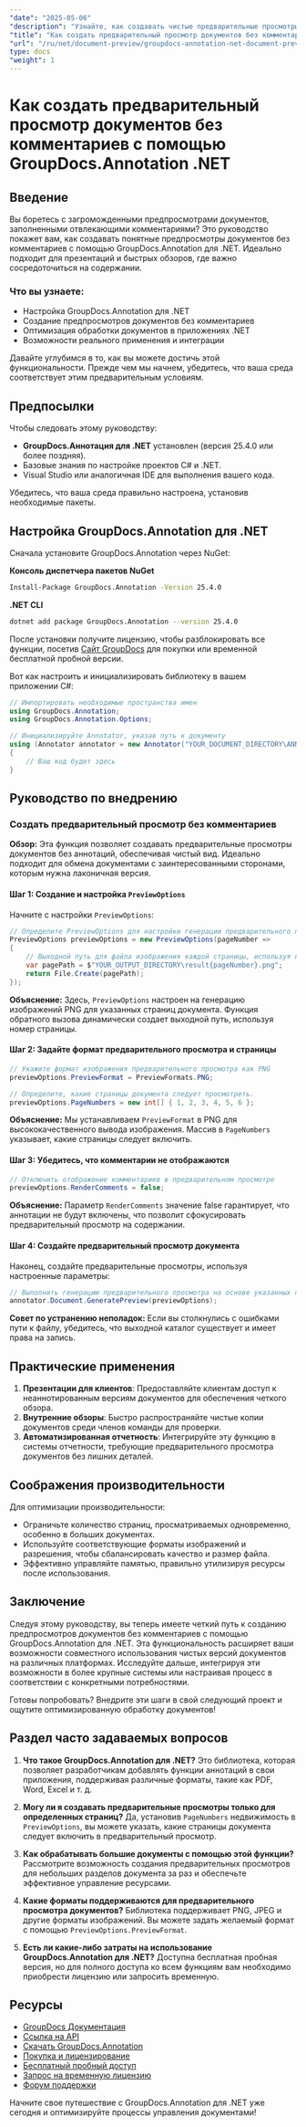 ```yaml
---
"date": "2025-05-06"
"description": "Узнайте, как создавать чистые предварительные просмотры документов без комментариев с помощью GroupDocs.Annotation для .NET. Следуйте этому руководству, чтобы улучшить процесс представления и рецензирования документов."
"title": "Как создать предварительный просмотр документов без комментариев с помощью GroupDocs.Annotation .NET"
"url": "/ru/net/document-preview/groupdocs-annotation-net-document-preview-no-comments/"
type: docs
"weight": 1
---
```


# Как создать предварительный просмотр документов без комментариев с помощью GroupDocs.Annotation .NET

## Введение

Вы боретесь с загроможденными предпросмотрами документов, заполненными отвлекающими комментариями? Это руководство покажет вам, как создавать понятные предпросмотры документов без комментариев с помощью GroupDocs.Annotation для .NET. Идеально подходит для презентаций и быстрых обзоров, где важно сосредоточиться на содержании.

### Что вы узнаете:
- Настройка GroupDocs.Annotation для .NET
- Создание предпросмотров документов без комментариев
- Оптимизация обработки документов в приложениях .NET
- Возможности реального применения и интеграции

Давайте углубимся в то, как вы можете достичь этой функциональности. Прежде чем мы начнем, убедитесь, что ваша среда соответствует этим предварительным условиям.

## Предпосылки

Чтобы следовать этому руководству:
- **GroupDocs.Аннотация для .NET** установлен (версия 25.4.0 или более поздняя).
- Базовые знания по настройке проектов C# и .NET.
- Visual Studio или аналогичная IDE для выполнения вашего кода.

Убедитесь, что ваша среда правильно настроена, установив необходимые пакеты.

## Настройка GroupDocs.Annotation для .NET

Сначала установите GroupDocs.Annotation через NuGet:

**Консоль диспетчера пакетов NuGet**
```bash
Install-Package GroupDocs.Annotation -Version 25.4.0
```

**.NET CLI**
```bash
dotnet add package GroupDocs.Annotation --version 25.4.0
```

После установки получите лицензию, чтобы разблокировать все функции, посетив [Сайт GroupDocs](https://purchase.groupdocs.com/buy) для покупки или временной бесплатной пробной версии.

Вот как настроить и инициализировать библиотеку в вашем приложении C#:

```csharp
// Импортировать необходимые пространства имен
using GroupDocs.Annotation;
using GroupDocs.Annotation.Options;

// Инициализируйте Annotator, указав путь к документу
using (Annotator annotator = new Annotator("YOUR_DOCUMENT_DIRECTORY\ANNOTATED_DOCX"))
{
    // Ваш код будет здесь
}
```

## Руководство по внедрению

### Создать предварительный просмотр без комментариев

**Обзор:**
Эта функция позволяет создавать предварительные просмотры документов без аннотаций, обеспечивая чистый вид. Идеально подходит для обмена документами с заинтересованными сторонами, которым нужна лаконичная версия.

#### Шаг 1: Создание и настройка `PreviewOptions`
Начните с настройки `PreviewOptions`:

```csharp
// Определите PreviewOptions для настройки генерации предварительного просмотра.
PreviewOptions previewOptions = new PreviewOptions(pageNumber =>
{
    // Выходной путь для файла изображения каждой страницы, используя номер страницы в имени файла
    var pagePath = $"YOUR_OUTPUT_DIRECTORY\result{pageNumber}.png";
    return File.Create(pagePath);
});
```
**Объяснение:** Здесь, `PreviewOptions` настроен на генерацию изображений PNG для указанных страниц документа. Функция обратного вызова динамически создает выходной путь, используя номер страницы.

#### Шаг 2: Задайте формат предварительного просмотра и страницы

```csharp
// Укажите формат изображения предварительного просмотра как PNG
previewOptions.PreviewFormat = PreviewFormats.PNG;

// Определите, какие страницы документа следует просмотреть.
previewOptions.PageNumbers = new int[] { 1, 2, 3, 4, 5, 6 };
```
**Объяснение:** Мы устанавливаем `PreviewFormat` в PNG для высококачественного вывода изображения. Массив в `PageNumbers` указывает, какие страницы следует включить.

#### Шаг 3: Убедитесь, что комментарии не отображаются

```csharp
// Отключить отображение комментариев в предварительном просмотре
previewOptions.RenderComments = false;
```
**Объяснение:** Параметр `RenderComments` значение false гарантирует, что аннотации не будут включены, что позволит сфокусировать предварительный просмотр на содержании.

#### Шаг 4: Создайте предварительный просмотр документа

Наконец, создайте предварительные просмотры, используя настроенные параметры:

```csharp
// Выполнить генерацию предварительного просмотра на основе указанных параметров
annotator.Document.GeneratePreview(previewOptions);
```
**Совет по устранению неполадок:** Если вы столкнулись с ошибками пути к файлу, убедитесь, что выходной каталог существует и имеет права на запись.

## Практические применения

1. **Презентации для клиентов**: Предоставляйте клиентам доступ к неаннотированным версиям документов для обеспечения четкого обзора.
2. **Внутренние обзоры**: Быстро распространяйте чистые копии документов среди членов команды для проверки.
3. **Автоматизированная отчетность**: Интегрируйте эту функцию в системы отчетности, требующие предварительного просмотра документов без лишних деталей.

## Соображения производительности

Для оптимизации производительности:
- Ограничьте количество страниц, просматриваемых одновременно, особенно в больших документах.
- Используйте соответствующие форматы изображений и разрешения, чтобы сбалансировать качество и размер файла.
- Эффективно управляйте памятью, правильно утилизируя ресурсы после использования.

## Заключение

Следуя этому руководству, вы теперь имеете четкий путь к созданию предпросмотров документов без комментариев с помощью GroupDocs.Annotation для .NET. Эта функциональность расширяет ваши возможности совместного использования чистых версий документов на различных платформах. Исследуйте дальше, интегрируя эти возможности в более крупные системы или настраивая процесс в соответствии с конкретными потребностями.

Готовы попробовать? Внедрите эти шаги в свой следующий проект и ощутите оптимизированную обработку документов!

## Раздел часто задаваемых вопросов

1. **Что такое GroupDocs.Annotation для .NET?** 
   Это библиотека, которая позволяет разработчикам добавлять функции аннотаций в свои приложения, поддерживая различные форматы, такие как PDF, Word, Excel и т. д.

2. **Могу ли я создавать предварительные просмотры только для определенных страниц?**
   Да, установив `PageNumbers` недвижимость в `PreviewOptions`, вы можете указать, какие страницы документа следует включить в предварительный просмотр.

3. **Как обрабатывать большие документы с помощью этой функции?**
   Рассмотрите возможность создания предварительных просмотров для небольших разделов документа за раз и обеспечьте эффективное управление ресурсами.

4. **Какие форматы поддерживаются для предварительного просмотра документов?**
   Библиотека поддерживает PNG, JPEG и другие форматы изображений. Вы можете задать желаемый формат с помощью `PreviewOptions.PreviewFormat`.

5. **Есть ли какие-либо затраты на использование GroupDocs.Annotation для .NET?**
   Доступна бесплатная пробная версия, но для полного доступа ко всем функциям вам необходимо приобрести лицензию или запросить временную.

## Ресурсы
- [GroupDocs Документация](https://docs.groupdocs.com/annotation/net/)
- [Ссылка на API](https://reference.groupdocs.com/annotation/net/)
- [Скачать GroupDocs.Annotation](https://releases.groupdocs.com/annotation/net/)
- [Покупка и лицензирование](https://purchase.groupdocs.com/buy)
- [Бесплатный пробный доступ](https://releases.groupdocs.com/annotation/net/)
- [Запрос на временную лицензию](https://purchase.groupdocs.com/temporary-license/)
- [Форум поддержки](https://forum.groupdocs.com/c/annotation/) 

Начните свое путешествие с GroupDocs.Annotation для .NET уже сегодня и оптимизируйте процессы управления документами!